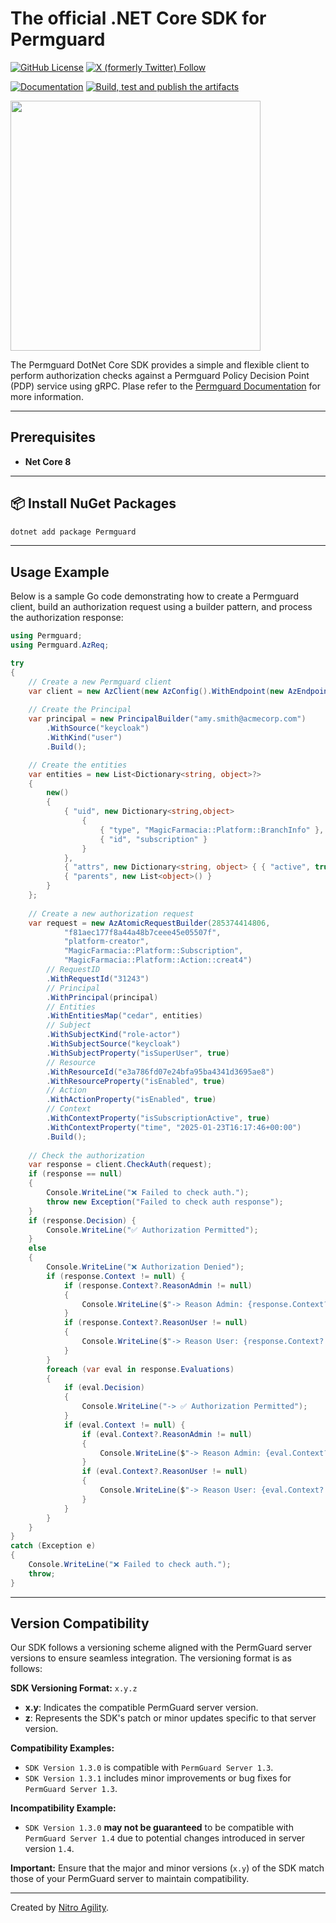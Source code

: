 # The official .NET Core SDK for Permguard

[![GitHub License](https://img.shields.io/github/license/permguard/permguard-netcore)](https://github.com/permguard/permguard-netcore?tab=Apache-2.0-1-ov-file#readme)
[![X (formerly Twitter) Follow](https://img.shields.io/twitter/follow/permguard)](https://x.com/intent/follow?original_referer=https%3A%2F%2Fdeveloper.x.com%2F&ref_src=twsrc%5Etfw%7Ctwcamp%5Ebuttonembed%7Ctwterm%5Efollow%7Ctwgr%5ETwitterDev&screen_name=Permguard)

[![Documentation](https://img.shields.io/website?label=Docs&url=https%3A%2F%2Fwww.permguard.com%2F)](https://www.permguard.com/)
[![Build, test and publish the artifacts](https://github.com/permguard/permguard-netcore/actions/workflows/permguard-netcore-ci.yml/badge.svg)](https://github.com/permguard/permguard-netcore/actions/workflows/permguard-netcore-ci.yml)

<p align="left">
  <img src="https://raw.githubusercontent.com/permguard/permguard-assets/main/pink-txt//1line.svg" class="center" width="400px" height="auto"/>
</p>

The Permguard DotNet Core SDK provides a simple and flexible client to perform authorization checks against a Permguard Policy Decision Point (PDP) service using gRPC.
Plase refer to the [Permguard Documentation](https://www.permguard.com/) for more information.

---

## Prerequisites

- **Net Core 8**

---

## 📦 Install NuGet Packages

```bash
dotnet add package Permguard
```

---

## Usage Example

Below is a sample Go code demonstrating how to create a Permguard client, build an authorization request using a builder pattern, and process the authorization response:

```csharp
using Permguard;
using Permguard.AzReq;

try
{
    // Create a new Permguard client
    var client = new AzClient(new AzConfig().WithEndpoint(new AzEndpoint("http", 9094, "localhost")));
    
    // Create the Principal
    var principal = new PrincipalBuilder("amy.smith@acmecorp.com")
        .WithSource("keycloak")
        .WithKind("user")
        .Build();

    // Create the entities
    var entities = new List<Dictionary<string, object>?>
    {
        new()
        {
            { "uid", new Dictionary<string,object>
                {
                    { "type", "MagicFarmacia::Platform::BranchInfo" },
                    { "id", "subscription" }
                }
            },
            { "attrs", new Dictionary<string, object> { { "active", true } } },
            { "parents", new List<object>() }
        }
    };
   
    // Create a new authorization request
    var request = new AzAtomicRequestBuilder(285374414806,
            "f81aec177f8a44a48b7ceee45e05507f",
            "platform-creator",
            "MagicFarmacia::Platform::Subscription",
            "MagicFarmacia::Platform::Action::creat4")
        // RequestID
        .WithRequestId("31243")
        // Principal
        .WithPrincipal(principal)
        // Entities
        .WithEntitiesMap("cedar", entities)
        // Subject
        .WithSubjectKind("role-actor")
        .WithSubjectSource("keycloak")
        .WithSubjectProperty("isSuperUser", true)
        // Resource
        .WithResourceId("e3a786fd07e24bfa95ba4341d3695ae8")
        .WithResourceProperty("isEnabled", true)
        // Action
        .WithActionProperty("isEnabled", true)
        // Context
        .WithContextProperty("isSubscriptionActive", true)
        .WithContextProperty("time", "2025-01-23T16:17:46+00:00")
        .Build();
    
    // Check the authorization
    var response = client.CheckAuth(request);
    if (response == null)
    {
        Console.WriteLine("❌ Failed to check auth.");
        throw new Exception("Failed to check auth response");
    }
    if (response.Decision) {
        Console.WriteLine("✅ Authorization Permitted");
    }
    else
    {
        Console.WriteLine("❌ Authorization Denied");
        if (response.Context != null) {
            if (response.Context?.ReasonAdmin != null)
            {
                Console.WriteLine($"-> Reason Admin: {response.Context?.ReasonAdmin?.Message}");
            }
            if (response.Context?.ReasonUser != null)
            {
                Console.WriteLine($"-> Reason User: {response.Context?.ReasonUser?.Message}");
            }
        }
        foreach (var eval in response.Evaluations)
        {
            if (eval.Decision)
            {
                Console.WriteLine("-> ✅ Authorization Permitted");
            }
            if (eval.Context != null) {
                if (eval.Context?.ReasonAdmin != null)
                {
                    Console.WriteLine($"-> Reason Admin: {eval.Context?.ReasonAdmin?.Message}");
                }
                if (eval.Context?.ReasonUser != null)
                {
                    Console.WriteLine($"-> Reason User: {eval.Context?.ReasonUser?.Message}");
                }
            }
        }
    }
}
catch (Exception e)
{
    Console.WriteLine("❌ Failed to check auth.");
    throw;
}
```

---

## Version Compatibility

Our SDK follows a versioning scheme aligned with the PermGuard server versions to ensure seamless integration. The versioning format is as follows:

**SDK Versioning Format:** `x.y.z`

- **x.y**: Indicates the compatible PermGuard server version.
- **z**: Represents the SDK's patch or minor updates specific to that server version.

**Compatibility Examples:**

- `SDK Version 1.3.0` is compatible with `PermGuard Server 1.3`.
- `SDK Version 1.3.1` includes minor improvements or bug fixes for `PermGuard Server 1.3`.

**Incompatibility Example:**

- `SDK Version 1.3.0` **may not be guaranteed** to be compatible with `PermGuard Server 1.4` due to potential changes introduced in server version `1.4`.

**Important:** Ensure that the major and minor versions (`x.y`) of the SDK match those of your PermGuard server to maintain compatibility.

---

Created by [Nitro Agility](https://www.nitroagility.com/).